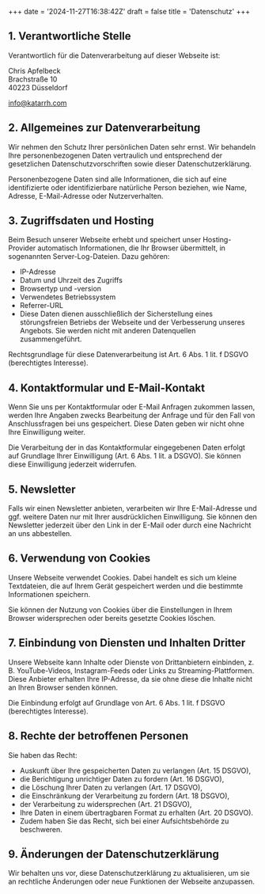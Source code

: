 +++
date = '2024-11-27T16:38:42Z'
draft = false
title = 'Datenschutz'
+++

## 1. Verantwortliche Stelle
Verantwortlich für die Datenverarbeitung auf dieser Webseite ist:

Chris Apfelbeck\
Brachstraße 10\
40223 Düsseldorf

info@katarrh.com

## 2. Allgemeines zur Datenverarbeitung
Wir nehmen den Schutz Ihrer persönlichen Daten sehr ernst. Wir behandeln Ihre personenbezogenen Daten vertraulich und entsprechend der gesetzlichen Datenschutzvorschriften sowie dieser Datenschutzerklärung.

Personenbezogene Daten sind alle Informationen, die sich auf eine identifizierte oder identifizierbare natürliche Person beziehen, wie Name, Adresse, E-Mail-Adresse oder Nutzerverhalten.

## 3. Zugriffsdaten und Hosting
Beim Besuch unserer Webseite erhebt und speichert unser Hosting-Provider automatisch Informationen, die Ihr Browser übermittelt, in sogenannten Server-Log-Dateien. Dazu gehören:

- IP-Adresse
- Datum und Uhrzeit des Zugriffs
- Browsertyp und -version
- Verwendetes Betriebssystem
- Referrer-URL
- Diese Daten dienen ausschließlich der Sicherstellung eines störungsfreien Betriebs der Webseite und der Verbesserung unseres Angebots. Sie werden nicht mit anderen Datenquellen zusammengeführt.

Rechtsgrundlage für diese Datenverarbeitung ist Art. 6 Abs. 1 lit. f DSGVO (berechtigtes Interesse).

## 4. Kontaktformular und E-Mail-Kontakt
Wenn Sie uns per Kontaktformular oder E-Mail Anfragen zukommen lassen, werden Ihre Angaben zwecks Bearbeitung der Anfrage und für den Fall von Anschlussfragen bei uns gespeichert. Diese Daten geben wir nicht ohne Ihre Einwilligung weiter.

Die Verarbeitung der in das Kontaktformular eingegebenen Daten erfolgt auf Grundlage Ihrer Einwilligung (Art. 6 Abs. 1 lit. a DSGVO). Sie können diese Einwilligung jederzeit widerrufen.

## 5. Newsletter
Falls wir einen Newsletter anbieten, verarbeiten wir Ihre E-Mail-Adresse und ggf. weitere Daten nur mit Ihrer ausdrücklichen Einwilligung. Sie können den Newsletter jederzeit über den Link in der E-Mail oder durch eine Nachricht an uns abbestellen.

## 6. Verwendung von Cookies
Unsere Webseite verwendet Cookies. Dabei handelt es sich um kleine Textdateien, die auf Ihrem Gerät gespeichert werden und die bestimmte Informationen speichern.

Sie können der Nutzung von Cookies über die Einstellungen in Ihrem Browser widersprechen oder bereits gesetzte Cookies löschen.

## 7. Einbindung von Diensten und Inhalten Dritter
Unsere Webseite kann Inhalte oder Dienste von Drittanbietern einbinden, z. B. YouTube-Videos, Instagram-Feeds oder Links zu Streaming-Plattformen. Diese Anbieter erhalten Ihre IP-Adresse, da sie ohne diese die Inhalte nicht an Ihren Browser senden können.

Die Einbindung erfolgt auf Grundlage von Art. 6 Abs. 1 lit. f DSGVO (berechtigtes Interesse).

## 8. Rechte der betroffenen Personen
Sie haben das Recht:

- Auskunft über Ihre gespeicherten Daten zu verlangen (Art. 15 DSGVO),
- die Berichtigung unrichtiger Daten zu fordern (Art. 16 DSGVO),
- die Löschung Ihrer Daten zu verlangen (Art. 17 DSGVO),
- die Einschränkung der Verarbeitung zu fordern (Art. 18 DSGVO),
- der Verarbeitung zu widersprechen (Art. 21 DSGVO),
- Ihre Daten in einem übertragbaren Format zu erhalten (Art. 20 DSGVO).
- Zudem haben Sie das Recht, sich bei einer Aufsichtsbehörde zu beschweren.

## 9. Änderungen der Datenschutzerklärung
Wir behalten uns vor, diese Datenschutzerklärung zu aktualisieren, um sie an rechtliche Änderungen oder neue Funktionen der Webseite anzupassen.